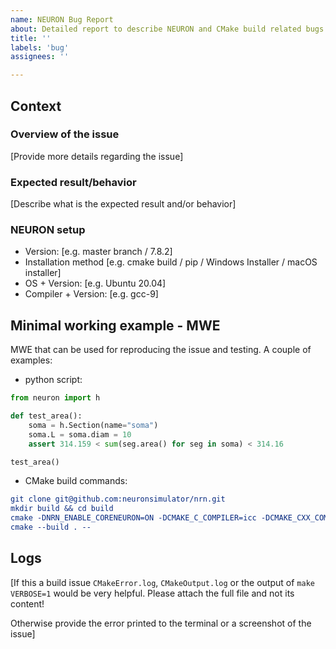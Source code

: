 ```yaml
---
name: NEURON Bug Report
about: Detailed report to describe NEURON and CMake build related bugs
title: ''
labels: 'bug'
assignees: ''

---
```


## Context

### Overview of the issue

[Provide more details regarding the issue]

### Expected result/behavior

[Describe what is the expected result and/or behavior]

### NEURON setup
 
 - Version: [e.g. master branch / 7.8.2]
 - Installation method [e.g. cmake build / pip / Windows Installer / macOS installer]
 - OS + Version: [e.g. Ubuntu 20.04]
 - Compiler + Version: [e.g. gcc-9]
 
## Minimal working example - MWE

MWE that can be used for reproducing the issue and testing. A couple of examples:

* python script:
```python
from neuron import h

def test_area():
    soma = h.Section(name="soma")
    soma.L = soma.diam = 10
    assert 314.159 < sum(seg.area() for seg in soma) < 314.16

test_area()
```

* CMake build commands:
```cmake
git clone git@github.com:neuronsimulator/nrn.git
mkdir build && cd build
cmake -DNRN_ENABLE_CORENEURON=ON -DCMAKE_C_COMPILER=icc -DCMAKE_CXX_COMPILER=icpc ..
cmake --build . --
```
## Logs

[If this a build issue `CMakeError.log`, `CMakeOutput.log` or the output of `make VERBOSE=1` would be very helpful.
 Please attach the full file and not its content!
 
 Otherwise provide the error printed to the terminal or a screenshot of the issue]
